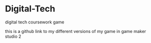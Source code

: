 # Digital-Tech
digital tech coursework game

this is a github link to my different versions of my game in game maker studio 2 
